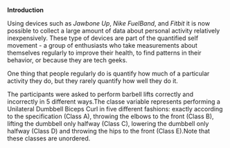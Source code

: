 **Introduction**    

 Using devices such as *Jawbone Up*, *Nike FuelBand*, and *Fitbit* it is now possible to collect a large amount of data about personal activity relatively inexpensively. These type of devices are part of the quantified self movement - a group of enthusiasts who take measurements about themselves regularly to improve their health, to find patterns in their behavior, or because they are tech geeks.  

One thing that people regularly do is quantify how much of a particular activity they do, but they rarely quantify how well they do it.   

The participants were asked to perform barbell lifts correctly and incorrectly in 5 different ways.The classe variable represents performing a Unilateral Dumbbell Biceps Curl in five different fashions: exactly according to the specification (Class A), throwing the elbows to the front (Class B), lifting the dumbbell only halfway (Class C), lowering the dumbbell only halfway (Class D) and throwing the hips to the front (Class E).Note that these classes are unordered.
